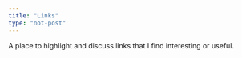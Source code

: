 ```yaml
---
title: "Links"
type: "not-post"
---
```


A place to highlight and discuss links that I find interesting or useful.
